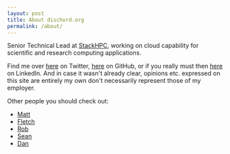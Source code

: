 ```yaml
---
layout: post
title: About dischord.org
permalink: /about/
---
```


Senior Technical Lead at [StackHPC](http://stackhpc.com), working on cloud capability for scientific and research computing applications.

Find me over [here](http://twitter.com/yankcrime) on Twitter, [here](http://github.com/yankcrime) on GitHub, or if you really must then [here](http://uk.linkedin.com/in/nickj) on LinkedIn.  And in case it wasn't already clear, opinions etc. expressed on this site are entirely my own don't necessarily represent those of my employer.

Other people you should check out:

* [Matt](http://mattjarvis.org.uk)
* [Fletch](http://fletch.cx)
* [Rob](http://bilco105.com)
* [Sean](http://www.seanhandley.com/)
* [Dan](http://thebsdbox.co.uk)
